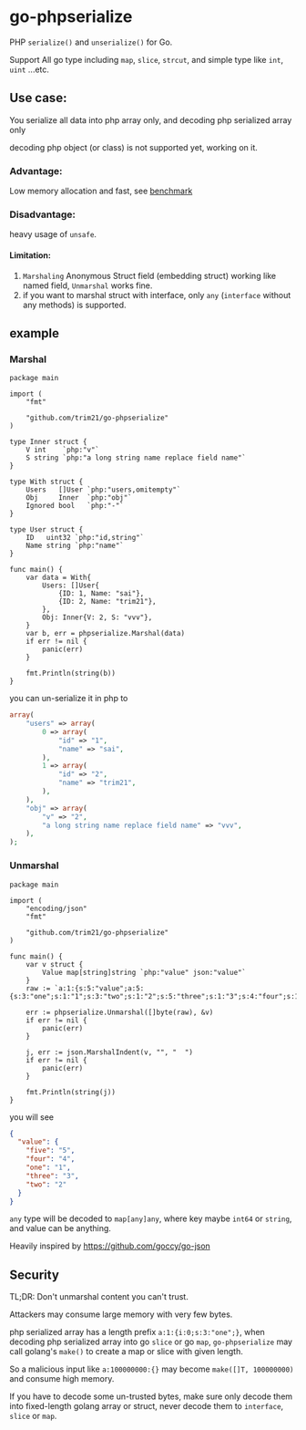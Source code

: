# go-phpserialize

PHP `serialize()` and `unserialize()` for Go.

Support All go type including `map`, `slice`, `strcut`, and simple type like `int`, `uint` ...etc.

## Use case:

You serialize all data into php array only, and decoding php serialized array only

decoding php object (or class) is not supported yet, working on it.

### Advantage:

Low memory allocation and fast, see [benchmark](./docs/benchmark.md)

### Disadvantage:

heavy usage of `unsafe`.

#### Limitation:

1. `Marshaling` Anonymous Struct field (embedding struct) working like named field, `Unmarshal` works fine.
2. if you want to marshal struct with interface, only `any` (`interface` without any methods) is supported.

## example

### Marshal

```golang
package main

import (
	"fmt"

	"github.com/trim21/go-phpserialize"
)

type Inner struct {
	V int    `php:"v"`
	S string `php:"a long string name replace field name"`
}

type With struct {
	Users   []User `php:"users,omitempty"`
	Obj     Inner  `php:"obj"`
	Ignored bool   `php:"-"`
}

type User struct {
	ID   uint32 `php:"id,string"`
	Name string `php:"name"`
}

func main() {
	var data = With{
		Users: []User{
			{ID: 1, Name: "sai"},
			{ID: 2, Name: "trim21"},
		},
		Obj: Inner{V: 2, S: "vvv"},
	}
	var b, err = phpserialize.Marshal(data)
	if err != nil {
		panic(err)
	}

	fmt.Println(string(b))
}
```

you can un-serialize it in php to 

```php
array(
    "users" => array(
        0 => array(
            "id" => "1",
            "name" => "sai",
        ),
        1 => array(
            "id" => "2",
            "name" => "trim21",
        ),
    ),
    "obj" => array(
        "v" => "2",
        "a long string name replace field name" => "vvv",
    ),
);
```

### Unmarshal

```golang
package main

import (
	"encoding/json"
	"fmt"

	"github.com/trim21/go-phpserialize"
)

func main() {
	var v struct {
		Value map[string]string `php:"value" json:"value"`
	}
	raw := `a:1:{s:5:"value";a:5:{s:3:"one";s:1:"1";s:3:"two";s:1:"2";s:5:"three";s:1:"3";s:4:"four";s:1:"4";s:4:"five";s:1:"5";}}`

	err := phpserialize.Unmarshal([]byte(raw), &v)
	if err != nil {
		panic(err)
	}

	j, err := json.MarshalIndent(v, "", "  ")
	if err != nil {
		panic(err)
	}

	fmt.Println(string(j))
}
```

you will see

```json
{
  "value": {
    "five": "5",
    "four": "4",
    "one": "1",
    "three": "3",
    "two": "2"
  }
}
```


`any` type will be decoded to `map[any]any`, where key maybe `int64` or `string`, and value can be anything. 

Heavily inspired by https://github.com/goccy/go-json

## Security

TL;DR: Don't unmarshal content you can't trust.

Attackers may consume large memory with very few bytes.

php serialized array has a length prefix `a:1:{i:0;s:3:"one";}`, when decoding php serialized array into go `slice` or
go `map`,
`go-phpserialize` may call golang's `make()` to create a map or slice with given length.

So a malicious input like `a:100000000:{}` may become `make([]T, 100000000)` and consume high memory.

If you have to decode some un-trusted bytes, make sure only decode them into fixed-length golang array or struct,
never decode them to `interface`, `slice` or `map`.
